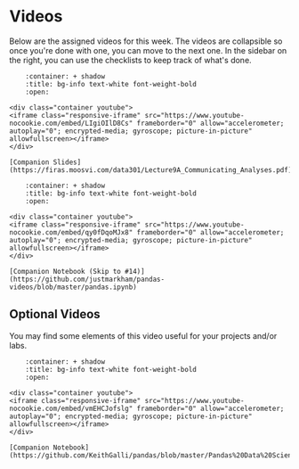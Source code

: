 # Videos

Below are the assigned videos for this week. 
The videos are collapsible so once you're done with one, you can move to the next one.
In the sidebar on the right, you can use the checklists to keep track of what's done.

```{dropdown} Communicating analyses with Data Visualizations: 
    :container: + shadow
    :title: bg-info text-white font-weight-bold
    :open:

<div class="container youtube">
<iframe class="responsive-iframe" src="https://www.youtube-nocookie.com/embed/LIgiOIlD8Cs" frameborder="0" allow="accelerometer; autoplay="0"; encrypted-media; gyroscope; picture-in-picture" allowfullscreen></iframe>
</div>

[Companion Slides](https://firas.moosvi.com/data301/Lecture9A_Communicating_Analyses.pdf)
```

```{dropdown} Deeper dive into GroupBy
    :container: + shadow
    :title: bg-info text-white font-weight-bold
    :open:

<div class="container youtube">
<iframe class="responsive-iframe" src="https://www.youtube-nocookie.com/embed/qy0fDqoMJx8" frameborder="0" allow="accelerometer; autoplay="0"; encrypted-media; gyroscope; picture-in-picture" allowfullscreen></iframe>
</div>

[Companion Notebook (Skip to #14)](https://github.com/justmarkham/pandas-videos/blob/master/pandas.ipynb)
```

## Optional Videos

You may find some elements of this video useful for your projects and/or labs.

```{dropdown} Advanced Pandas: 
    :container: + shadow
    :title: bg-info text-white font-weight-bold
    :open:

<div class="container youtube">
<iframe class="responsive-iframe" src="https://www.youtube-nocookie.com/embed/vmEHCJofslg" frameborder="0" allow="accelerometer; autoplay="0"; encrypted-media; gyroscope; picture-in-picture" allowfullscreen></iframe>
</div>

[Companion Notebook](https://github.com/KeithGalli/pandas/blob/master/Pandas%20Data%20Science%20Tutorial.ipynb)
```

